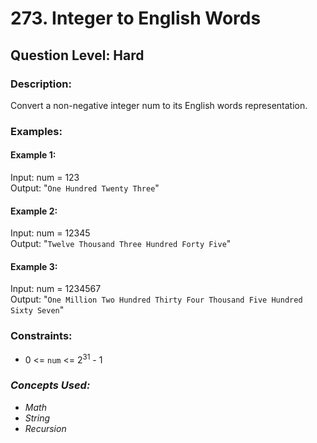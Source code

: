# 273. Integer to English Words
## Question Level: Hard
### Description:
Convert a non-negative integer num to its English words representation.
### Examples:
#### Example 1:

Input: num = 123  
Output: "`One Hundred Twenty Three`"  
#### Example 2:

Input: num = 12345  
Output: "`Twelve Thousand Three Hundred Forty Five`"  
#### Example 3:

Input: num = 1234567   
Output: "`One Million Two Hundred Thirty Four Thousand Five Hundred Sixty Seven`"  

### Constraints:

- 0 <= `num` <= 2<sup>31</sup> - 1

### <i>Concepts Used:
- Math
- String
- Recursion</i>